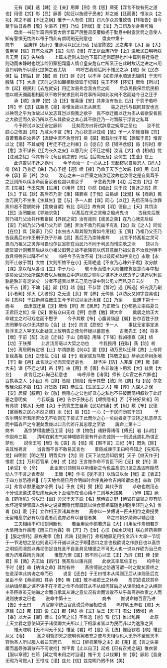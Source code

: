 <!-- { "loadSidebar": true } -->
　　无有【闻】逺【踈】迩【亲】用罪【刑】伐【惩】厥死【浮言不悛有死之道也】用德【赏】彰【显】厥善【助迁以施德于民者】邦之臧【迁而善】惟汝众【之功】邦之不臧【不迁之祸】惟予一人有佚【故】罚凡尔众其惟致告【转相告】自今至于后日各恭【敬】尔事齐【整】乃位【所居】度【法】乃口罚及尔身弗可悔
　　盘庚一书前半篇涵养寛大后半篇严厉整肃反覆抑扬于勤恳中时露赏罚之意使人知有警惧无怙终以罹于罚此有虞明刑无刑意也
　　盘庚中第十　　　　　　　　商书
　　盘庚作【起行】惟涉河以民迁乃话【话言陈説】民之弗率【从】诞【大】告用亶【信】其有众咸造【进】勿防【慢】在王庭盘庚乃登【上】进厥民曰明听朕言无荒【废】失朕命
　　上篇未迁则未动也下篇已迁则既静也惟中篇则将迁将迁则动而未静时也跋涉险阻蒙犯霜露人情仓皇安危存亡所系正在此时故话之进之曰用亶曰明听所以感化提撕之者尤切
　　呜呼古我前后罔不惟民之承【顺】保【民亦保】后【前后】胥【相】慼【忧】鲜【少】以不浮【如舟浮水顺通无阻碍】于天时殷降【下】大虐【天时之灾如嚻相耿皆廹于圮毁】先王不怀【怀安】厥攸【所以】作【起】视民利【去危就安】用迁汝曷弗念我古后之闻
　　后承民民保后后民相恤以顺天嚻而相相而耿不敢怀安求民利耳徃事所闻如此汝何不念而疑今日之迁乎
　　承【顺】汝俾【使】汝【迁】惟喜康【安】共非汝有咎比【近】于罚予若吁【呼】怀【念】兹新邑【亳】亦惟汝故以丕从厥志
　　亳之迁乐与民同其安也岂以殃罚之乎为汝故以从汝志耳岂以徇我之欲乎　民不欲迁而以迁为丕从者欲安者民之大欲迁而久安乃所以丕从其欲安之本心其不欲迁乃一时暂蔽于浮言之私耳
　　今予将试以汝迁安定厥邦
　　迁矣而方曰将试辞意之婉厚之至也
　　汝不忧朕心之攸困【病】乃咸大不宣【布】乃心钦念以忱动【感】予一人尔惟自鞠【穷】自苦若乗舟汝弗济【迟疑中流不急登岸】臭【腐】厥载尔忱不属【聫属于君】惟胥以沈【溺】不其或稽【考迁不迁之利害】自【徒自】怒【锢滞忿怒】曷【何时】瘳【愈】汝不谋长【迁为长久之安】以思乃灾【不迁之祸】汝诞【大】劝【相劝】忧【沈溺之忧】今其有今【苟目前之安】罔后【后悔无及】汝何生【生业】在上
　　此详告以不迁之祸也
　　今予命汝一【一心从上】无起秽以自臭恐人【奸人】倚【依】乃身迂【曲】乃心予迓【迎】续【接】乃命于天予岂汝威【虐】用【以】奉【承】畜【养】汝众
　　汝心之未一以巨室之倚汝迂汝故也汝信之是自臭耳予之迁则所以续汝命而畜汝者也岂以虐汝乎
　　予念我先神【明】后之劳【亢】尔先【先祖】予丕克羞【进用】尔用怀【念】尔然【如此】失于政【当迁之政】陈【久】于兹【耿】髙后丕乃崇【重】降罪疾【于我】曰曷虐【沈溺】朕【商后】民汝万民乃不生生【生其生】暨【与】予一人猷【谋】同心【以迁】先后丕降与汝罪疾曰曷不暨朕防孙【盘庚自谓】有比【同迁】故有爽【明】德自上【天】其罚汝【民】汝罔能廸【导廸求免】
　　以髙后在天之灵儆之殷尚鬼也
　　古我先后既劳乃祖乃父汝共作我畜民【养民之官】汝有戕则【戕民之象】在乃心我先后绥【安】乃祖乃父乃祖乃父乃断【絶】弃汝不救乃死兹予有乱【治】政【之人】同位【在位】具【聚畜】乃贝【水虫古人取其殻为寳如今用钱】玉【寳】乃祖乃父丕乃告我髙后曰作丕刑于朕子孙廸【启】髙后丕乃崇降弗祥
　　此言不特髙祖之灵可畏而乃祖父之灵亦可畏也尔巨室职在治民乃不同于利民而惟恋耿之沃
　　饶以为緫货寳计则我髙后纵以尔祖父旧劳之故不欲降罚以伤其意而乃祖父自不汝救岂特不救且将啓告以降不祥矣
　　呜呼今予告汝不易【注以豉反郑如字变也】永敬【永则不止敬于暂】大恤【大则所恤不在小】无胥絶逺【不宣乃心踈外于君】汝分猷【谋】念以相从各设【立】中于乃心
　　敬不永而恤不大则惟緫货是念而与中相逺矣汝试分汝所谋念者以从我而立中道以观之则尔之谋不迁以緫货予之谋迁以利民孰是孰非有定论矣　分者不遽责以尽去己见也设中则公见立而私见自去矣
　　乃有不吉【善】不廸【道】顚【怪】越【逾】不恭暂【暂时】遇【所遇】奸宄我乃劓【小者劓】殄灭【大者殄】之无遗【余】育【养】无俾易【以防反又如字变易也】种【恶种】于兹新邑徃哉生生今予将试以汝迁永建【立】乃家
　　盘庚下第十一　　　　　　　　商书
　　盘庚既迁奠【定】厥攸【所】居【民居】乃正厥位【分都邑立宗庙夏云正君臣之位】绥【安】爰有众曰无戏【狎】怠懋【勉】建大命
　　奠居之始正大命建立之时可戏怠而不懋乎
　　今予其敷【布】心腹肾肠歴【徧】告尔百姓于朕志罔罪尔众尔无共怒协【合】比【分】防言【怨怒】予一人
　　事扰无定事定追咎浮言之人寜无以此疑其上故明告之使勿怀疑以蓄怨也
　　古我先王【汤】将多【増】于前【契】功适【迁往】于山【商亳】用降【下降】我凶德嘉【美】绩【功】于朕邦
　　此言汤居亳以大契之功也
　　今我民用【在耿】荡【防】析【分】离居罔有定极【止】尔谓朕曷【何以】震【惊】动万民以迁肆【故】上帝将复我髙祖【汤】之徳乱【治】越【于】我家朕及笃敬【笃敬之臣】恭承民命用永地【于】新【邑】此言耿之圮而天使迁亳也
　　肆予冲【防】人非废【弃】厥【卿大夫】谋【不迁之谋】吊【至】由【用】灵【善】各非敢违卜用宏【大】兹贲【大业】
　　此言迁之非徇己私意也
　　呜呼邦伯【诸侯】师长【众官之长六卿也】百执事之人【小臣】尚【庶】皆隐【恻隐】哉予其懋【勉】简【防】相【助】尔念敬我众朕不肩【任】好货敢【果】恭生生【生民生之人】鞠【养】人谋人之保【安】居叙【叙用】钦【敬】恻隐心之公也好货心之私也不任彼而简相叙钦于此好恶之意明矣
　　今我既羞【进】告尔于朕志若【顺恻隐者】否【不任好货者】罔有弗钦【敬从】无緫【众】于货寳生生自庸【民功曰庸】式【用】敷【布】民德【富而教之民心本然之德】永【长】肩【任】一心【一于民而勿贰于货】
　　予告尔明矣所若所否汝无不钦则无于彼式于此而尔之心一矣向者贪于沃饶之私意尽去而中篇森严之令泯矣盘庚以口舌代斧斤其忠厚之至欤
　　説命上第十二　　　　　　　　商书
　　髙宗梦得説使百工营【经】求【物色】诸野得诸傅【傅氏】岩【山险】作説命三篇
　　清明在躬志气如神嗜欲将至有开必先诚则一一则通此周礼所谓正梦也
　　説命王宅【居】忧【丧】亮【信】隂【黙不言】三祀【年】既免【除】丧其惟弗言
　　当言而不言不敢易其言也
　　羣臣咸谏于王曰呜呼知之【先知先觉】曰明哲【明之至】明哲实作【为】则【天下法觉后知后觉】天子【继天作子】惟君【主】万邦百官承【奉】式【法】王言惟作命不言臣下罔【无】攸【所】禀【承受】令【命】
　　此臣庶引领侧耳以听维新之令也盖髙宗识见之髙固有隐然动人于不言之表者矣
　　王庸【用】作书【犹不言】以诰曰以台【我】正【表正】于四方怠恐德弗【与天地合德日月合明四时合序鬼神合吉凶所谓类也】兹故【所以】弗言恭黙思道梦帝赉【与】予良【贤】弼【相】其代予言
　　恭敬也黙用志不分也思道沈潜思虑玩索天下至理所在也心纯不二则与天接矣
　　乃审【度】厥象【梦所见】俾以形【画】旁求于天下説【名】筑傅岩之野【傅岩在虞虢之界有防水坏道常使胥靡人筑护之说贤而隐代胥靡筑以供食胥相靡随也相随坐轻刑之名】惟肖【似】爰【于】立作相王置诸其左右
　　髙宗以一梦傅说一匹夫相位之重授受无留难髙宗必有以信说者而说亦必有以自信者矣
　　命之曰朝夕纳诲以辅台德
　　工夫相续不可顷刻间断也
　　若金用汝作砺若济巨【大】川用汝作舟楫若岁大旱用汝作霖雨【雨三日为霖】啓【开】乃【汝】心沃【如水沃物】朕心若药弗瞑【服之愦眊】厥疾弗瘳【愈】若跣【徒跣行】弗视地厥足用伤金济川大旱一节切于一节渴想之至也则说可不开诚以沃之乎瞑苦口之言也视欲说之作朕目也以髙宗之明哲而凛然以弗视伤足自处圣不自圣眞见辅德之不可无人也一说以作砺为治己舟楫为济难霖雨为泽民
　　惟暨乃僚【属】罔不同心以匡【正】乃辟【君】俾【使君】率【循】先王廸【蹈行】我髙后以康兆民
　　此欲其率属佐王也
　　呜呼钦予时【是】命【纳诲之命】其惟有终
　　髙宗傅说之防遇可谓一时之懿矣善终之在说深体此纳诲之命而已
　　说复【还白】于王曰惟木从绳则正后从谏则圣后克圣臣不命【命纳诲】其承【奉】畴【谁】敢不祗若王之休命
　　髙宗欲说钦其命以纳诲然臣之谏不谏不在乎君之命不命顾其从不从如何耳后之从谏能如木之从绳则主圣臣直虽无纳诲之命而自承其从谏之意矣况有命而谁敢不从乎盖髙宗欲责之人而说则使求之已也
　　说命中第十三　　　　　　　商书
　　惟说命緫百官乃进【告】于王曰
　　周官冢宰统百官此说受命居相位也
　　呜呼明王奉若【顺】天道建【立】邦【国】设【立】都【邑】树【立】后王【天子】君公【诸侯】承【奉】以大夫【卿】师长【众官之长】不惟逸【怠】豫【乐】惟以乱民
　　此原上天立君之意使知天子诸侯卿大夫所以上下相承者皆以为民而非以为逸豫之资
　　惟天聦明【无不闻无不见】惟圣【君】时【是】宪【法】惟臣钦若【顺】惟民从乂【治】
　　圣之明哲即天之聦明也宪者充之使与天相似也人无所不至惟天不容伪圣人所以服人者曰天而已
　　惟口【枢机荣辱之主】起【兆】羞【言之失豪厘而羞辱弥满散布不可收拾】惟甲胄【止以自卫】起戎【已有召戎之端】惟衣裳【服以章德】在笥【藏之笥未用之时当谨】惟干戈【以伐罪】省【察】厥躬【吾身无瑕乃可戮人】王惟戒【谨】兹允【信】兹克明乃罔不休【美】
